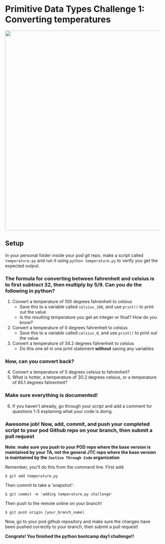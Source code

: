 # Primitive Data Types Challenge 1: Converting temperatures

<img src="https://storage.googleapis.com/ltkcms.appspot.com/fs/yd/images/cover/thermometer-in-snow.base?v=1591222156" width="650">

## Setup
In your personal folder inside your pod git repo, make a script called `temperature.py` and run it using `python temperature.py` to verify you get the expected output. 

### The formula for converting between fahrenheit and celsius is to first subtract 32, then multiply by 5/9. Can you do the following in python?

1. Convert a temperature of 100 degrees fahrenheit to celsius
    * Save this to a variable called `celsius_100`, and use `print()` to print out the value
    * Is the resulting temperature you get an integer or float? How do you know?
2. Convert a temperature of 0 degrees fahrenheit to celsius
    * Save this to a variable called `celsius_0`, and use `print()` to print out the value
3. Convert a temperature of 34.2 degrees fahrenheit to celsius
    * Do this one all in one print statement **without** saving any variables


### Now, can you convert back?

4. Convert a temperature of 5 degrees celsius to fahrenheit?
5. What is hotter, a temperature of 30.2 degrees celsius, or a temperature of 85.1 degrees fahrenheit?


### Make sure everything is documented!

6. If you haven't already, go through your script and add a comment for questions 1-5 explaining what your code is doing.

### Awesome job! Now, add, commit, and push your completed script to your pod Github repo on your branch, then submit a pull request

**Note: make sure you push to your POD repo where the base version is maintained by your TA, not the general JTC repo where the base version is maintained by the `Justice Through Code` organization**

Remember, you'll do this from the command line. First add: 
```console
$ git add temperature.py
```

Then commit to take a 'snapshot':
```console
$ git commit -m 'adding temperature.py challenge'
```

Then push to the remote online on your branch!

```console
$ git push origin [your_branch_name]
```

Now, go to your pod github repository and make sure the changes have been pushed correctly to your branch, then submit a pull request!

**Congrats! You finished the python bootcamp day1 challenge!!**
